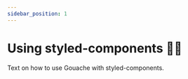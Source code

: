 ```yaml
---
sidebar_position: 1
---
```


# Using styled-components 💅🏾

Text on how to use Gouache with styled-components.

